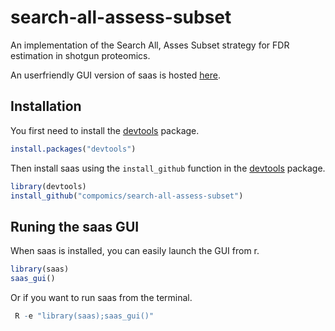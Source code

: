 # search-all-assess-subset
An implementation of the Search All, Asses Subset strategy for FDR estimation in shotgun proteomics.

An userfriendly GUI version of saas is hosted [here](http://iomics.ugent.be/saas/).

## Installation

 You first need to install the [devtools](https://cran.r-project.org/package=devtools) package.

```r
install.packages("devtools")
```

Then install saas using the `install_github` function in the
[devtools](https://cran.r-project.org/package=devtools) package.

```r
library(devtools)
install_github("compomics/search-all-assess-subset")
```

## Runing the saas GUI

When saas is installed, you can easily launch the GUI from r.
```r
library(saas)
saas_gui()
```
Or if you want to run saas from the terminal.

```r
 R -e "library(saas);saas_gui()"
```
